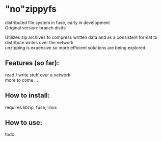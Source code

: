 # "no"zippyfs
distributed file system in fuse, early in development    
Original version: branch distfs  

Utilizes zip archives to compress written data and as a consistent format to distribute writes over the network  
unzipping is expensive so more efficient solutions are being explored.  
 
## Features (so far):  
read / write stuff over a network  
more to come . . .

## How to install:  
requires libzip, fuse, linux
## How to use:   
todo

